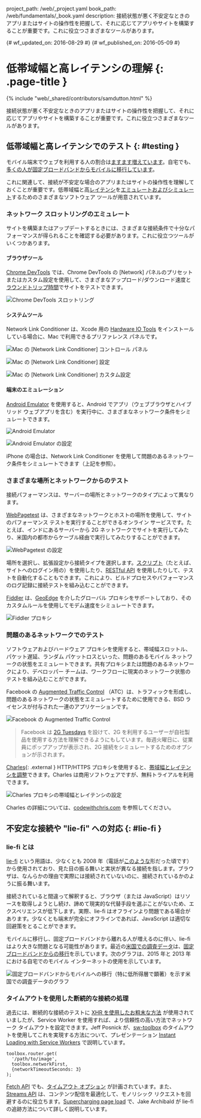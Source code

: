 project_path: /web/_project.yaml
book_path: /web/fundamentals/_book.yaml
description: 接続状態が悪く不安定なときのアプリまたはサイトの操作性を把握して、それに応じてアプリやサイトを構築することが重要です。これに役立つさまざまなツールがあります。

{# wf_updated_on: 2016-08-29 #}
{# wf_published_on: 2016-05-09 #}

# 低帯域幅と高レイテンシの理解 {: .page-title }

{% include "web/_shared/contributors/samdutton.html" %}

接続状態が悪く不安定なときのアプリまたはサイトの操作性を把握して、それに応じてアプリやサイトを構築することが重要です。これに役立つさまざまなツールがあります。

## 低帯域幅と高レイテンシでのテスト {: #testing }

モバイル端末でウェブを利用する人の割合は<a href="http://adwords.blogspot.co.uk/2015/05/building-for-next-moment.html">ますます増えています</a>。自宅でも、<a href="https://www.washingtonpost.com/news/the-switch/wp/2016/04/18/new-data-americans-are-abandoning-wired-home-internet/">多くの人が固定ブロードバンドからモバイルに移行しています</a>。

これに関連して、接続が不安定な場合のアプリまたはサイトの操作性を理解しておくことが重要です。低帯域幅と高[レイテンシ](https://www.igvita.com/2012/07/19/latency-the-new-web-performance-bottleneck/)を[エミュレートおよびシミュレート](https://stackoverflow.com/questions/1584617/simulator-or-emulator-what-is-the-difference)するためのさまざまなソフトウェア ツールが用意されています。

### ネットワーク スロットリングのエミュレート

サイトを構築またはアップデートするときには、さまざまな接続条件で十分なパフォーマンスが得られることを確認する必要があります。これに役立つツールがいくつかあります。

#### ブラウザツール

[Chrome DevTools](/web/tools/chrome-devtools/network-performance/network-conditions) では、Chrome DevTools の [Network] パネルのプリセットまたはカスタム設定を使用して、さまざまなアップロード/ダウンロード速度と[ラウンドトリップ時間](https://www.igvita.com/2012/07/19/latency-the-new-web-performance-bottleneck/)でサイトをテストできます。

![Chrome DevTools スロットリング](images/chrome-devtools-throttling.png)

#### システムツール

Network Link Conditioner は、Xcode 用の [Hardware IO Tools](https://developer.apple.com/downloads/?q=Hardware%20IO%20Tools) をインストールしている場合に、Mac で利用できるプリファレンス パネルです。

![Mac の [Network Link Conditioner] コントロール パネル](images/network-link-conditioner-control-panel.png)

![Mac の [Network Link Conditioner] 設定](images/network-link-conditioner-settings.png)

![Mac の [Network Link Conditioner] カスタム設定](images/network-link-conditioner-custom.png)

#### 端末のエミュレーション

[Android Emulator](http://developer.android.com/tools/devices/emulator.html#netspeed) を使用すると、Android でアプリ（ウェブブラウザとハイブリッド ウェブアプリを含む）を実行中に、さまざまなネットワーク条件をシミュレートできます。

![Android Emulator](images/android-emulator.png)

![Android Emulator の設定](images/android-emulator-settings.png)

iPhone の場合は、Network Link Conditioner を使用して問題のあるネットワーク条件をシミュレートできます（上記を参照）。

### さまざまな場所とネットワークからのテスト

接続パフォーマンスは、サーバーの場所とネットワークのタイプによって異なります。

[WebPagetest](https://webpagetest.org) は、さまざまなネットワークとホストの場所を使用して、サイトのパフォーマンス テストを実行することができるオンライン サービスです。たとえば、インドにあるサーバーから 2G ネットワークでサイトを実行してみたり、米国内の都市からケーブル経由で実行してみたりすることができます。

![WebPagetest の設定](images/webpagetest.png)

場所を選択し、拡張設定から接続タイプを選択します。[スクリプト](https://sites.google.com/a/webpagetest.org/docs/using-webpagetest/scripting)（たとえば、サイトへのログイン用の）を使用したり、[RESTful API](https://sites.google.com/a/webpagetest.org/docs/advanced-features/webpagetest-restful-apis) を使用したりして、テストを自動化することもできます。これにより、ビルドプロセスやパフォーマンスのログ記録に接続テストを組み込むことができます。

[Fiddler](http://www.telerik.com/fiddler) は、[GeoEdge](http://www.geoedge.com/faq) を介したグローバル プロキシをサポートしており、そのカスタムルールを使用してモデム速度をシミュレートできます。

![Fiddler プロキシ](images/fiddler.png)

### 問題のあるネットワークでのテスト

ソフトウェアおよびハードウェア プロキシを使用すると、帯域幅スロットル、パケット遅延、ランダム パケットロスといった、問題のあるモバイル ネットワークの状態をエミュレートできます。共有プロキシまたは問題のあるネットワークにより、デベロッパー チームは、ワークフローに現実のネットワーク状態のテストを組み込むことができます。

Facebook の [Augmented Traffic Control](http://facebook.github.io/augmented-traffic-control/) （ATC）は、トラフィックを形成し、問題のあるネットワークの状態をエミュレートするために使用できる、BSD ライセンスが付与された一連のアプリケーションです。

![Facebook の Augmented Traffic Control](images/augmented-traffic-control.png)

> Facebook は [2G Tuesdays](https://code.facebook.com/posts/1556407321275493/building-for-emerging-markets-the-story-behind-2g-tuesdays/) を設けて、2G を利用するユーザーが自社製品を使用する方法を理解できるようにもしています。毎週火曜日に、従業員にポップアップが表示され、2G 接続をシミュレートするためのオプションが示されます。

[Charles](https://www.charlesproxy.com/){: .external } HTTP/HTTPS プロキシを使用すると、[帯域幅とレイテンシを調整](http://www.charlesproxy.com/documentation/proxying/throttling/)できます。Charles は商用ソフトウェアですが、無料トライアルを利用できます。

![Charles プロキシの帯域幅とレイテンシの設定](images/charles.png)

Charles の詳細については、[codewithchris.com](http://codewithchris.com/tutorial-using-charles-proxy-with-your-ios-development-and-http-debugging/) を参照してください。

## 不安定な接続や "lie-fi" への対応 {: #lie-fi }

### lie-fi とは

<a href="http://www.urbandictionary.com/define.php?term=lie-fi">lie-fi</a> という用語は、少なくとも 2008 年（電話が<a href="https://www.mobilegazette.com/2008-phones-wallchart.htm" title="Images of phones from 2008">このような</a>形だった頃です）から使用されており、見た目の振る舞いと実状が異なる接続を指します。ブラウザは、なんらかの理由で実際には接続されていないのに、接続されているかのように振る舞います。

接続されていると間違って解釈すると、ブラウザ（または JavaScript）はリソースを取得しようとし続け、諦めて現実的な代替手段を選ぶことがないため、エクスペリエンスが低下します。実際、lie-fi はオフラインより問題である場合があります。少なくとも端末が完全にオフラインであれば、JavaScript は適切な回避策をとることができます。

モバイルに移行し、固定ブロードバンドから離れる人が増えるのに伴い、lie-fi はより大きな問題となる可能性があります。最近の[米国での調査データ](https://www.ntia.doc.gov/blog/2016/evolving-technologies-change-nature-internet-use)は、[固定ブロードバンドからの移行](https://www.washingtonpost.com/news/the-switch/wp/2016/04/18/new-data-americans-are-abandoning-wired-home-internet/)を示しています。次のグラフは、2015 年と 2013 年における自宅でのモバイル インターネットの使用を示しています。

<img src="images/home-broadband.png" class="center" alt="固定ブロードバンドからモバイルへの移行（特に低所得層で顕著）を示す米国での調査データのグラフ">

### タイムアウトを使用した断続的な接続の処理

過去には、断続的な接続のテストに [XHR を使用したお粗末な方法](http://stackoverflow.com/questions/189430/detect-that-the-internet-connection-is-offline) が使用されていましたが、Service Worker を使用すれば、より信頼性の高い方法でネットワーク タイムアウトを設定できます。Jeff Posnick が、[sw-toolbox](https://github.com/GoogleChrome/sw-toolbox) のタイムアウトを使用してこれを実現する方法について、プレゼンテーション [Instant Loading with Service Workers](https://youtu.be/jCKZDTtUA2A?t=19m58s) で説明しています。

```
toolbox.router.get(
  '/path/to/image',
  toolbox.networkFirst,
  {networkTimeoutSeconds: 3}
);
```

[Fetch API](https://developer.mozilla.org/en-US/docs/Web/API/GlobalFetch/fetch) でも、[タイムアウト オプション](https://github.com/whatwg/fetch/issues/20) が計画されています。また、[Streams API](https://www.w3.org/TR/streams-api/) は、コンテンツ配信を最適化して、モノリシック リクエストを回避するのに役立ちます。[Supercharging page load](https://youtu.be/d5_6yHixpsQ?t=6m42s) で、Jake Archibald が lie-fi の追跡方法について詳しく説明しています。
